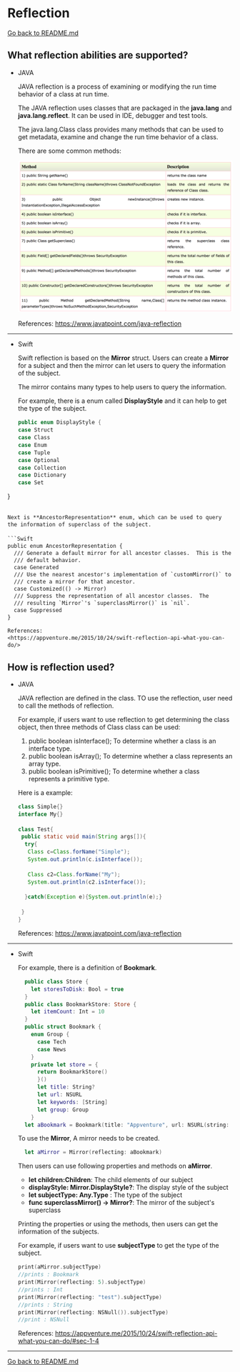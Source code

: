 # Reflection

[Go back to README.md](README.md)

## What reflection abilities are supported?

* JAVA

  JAVA reflection is a process of examining or modifying the run time behavior of a class at run time.

  The JAVA reflection uses classes that are packaged in the **java.lang** and **java.lang.reflect**. It can be used in IDE, debugger and test tools.

  The java.lang.Class class provides many methods that can be used to get metadata, examine and change the run time behavior of a class.

  There are some common methods:

  <img src="images/java.lang.png">

  References:
  <https://www.javatpoint.com/java-reflection>
---
* Swift

  Swift reflection is based on the **Mirror** struct. Users can create a **Mirror** for a subject and then the mirror can let users to query the information of the subject.

  The mirror contains many types to help users to query the information.

  For example, there is a enum called **DisplayStyle** and it can help to get the type of the subject.

  ```Swift
  public enum DisplayStyle {
  case Struct
  case Class
  case Enum
  case Tuple
  case Optional
  case Collection
  case Dictionary
  case Set
}
  ```

  Next is **AncestorRepresentation** enum, which can be used to query the information of superclass of the subject.

  ```Swift
  public enum AncestorRepresentation {
    /// Generate a default mirror for all ancestor classes.  This is the
    /// default behavior.
    case Generated
    /// Use the nearest ancestor's implementation of `customMirror()` to
    /// create a mirror for that ancestor.      
    case Customized(() -> Mirror)
    /// Suppress the representation of all ancestor classes.  The
    /// resulting `Mirror`'s `superclassMirror()` is `nil`.
    case Suppressed
}
  ```

    References:
    <https://appventure.me/2015/10/24/swift-reflection-api-what-you-can-do/>


## How is reflection used?

* JAVA

  JAVA reflection are defined in the class. TO use the reflection, user need to call the methods of reflection.

  For example, if users want to use reflection to get determining the class object, then three methods of Class class can be used:

  1. public boolean isInterface();
  To determine whether a class is an interface type.
  2. public boolean isArray();
  To determine whether a class represents an array type.
  3. public boolean isPrimitive();
  To determine whether a class represents a primitive type.

  Here is a example:

  ```JAVA
  class Simple{}  
  interface My{}  

  class Test{  
   public static void main(String args[]){  
    try{  
     Class c=Class.forName("Simple");  
     System.out.println(c.isInterface());  

     Class c2=Class.forName("My");  
     System.out.println(c2.isInterface());  

    }catch(Exception e){System.out.println(e);}  

   }  
  }
  ```

  References:
  <https://www.javatpoint.com/java-reflection>
---
* Swift

  For example, there is a definition of **Bookmark**.

  ```Swift
    public class Store {
      let storesToDisk: Bool = true
    }
    public class BookmarkStore: Store {
      let itemCount: Int = 10
    }
    public struct Bookmark {
      enum Group {
        case Tech
        case News
      }
      private let store = {
        return BookmarkStore()
        }()
        let title: String?
        let url: NSURL
        let keywords: [String]
        let group: Group
      }
    let aBookmark = Bookmark(title: "Appventure", url: NSURL(string: "appventure.me")!, keywords: ["Swift", "iOS", "OSX"], group: .Tech)
  ```

    To use the **Mirror**, A mirror needs to be created.

    ```Swift
      let aMirror = Mirror(reflecting: aBookmark)
    ```

    Then users can use following properties and methods on **aMirror**.

    * **let children:Children**:
    The child elements of our subject
    * **displayStyle: Mirror.DisplayStyle?**:
    The display style of the subject
    * **let subjectType: Any.Type** :
    The type of the subject
    * **func superclassMirror() -> Mirror?**:
    The mirror of the subject's superclass

    Printing the properties or using the methods, then users can get the information of the subjects.

    For example, if users want to use **subjectType** to get the type of the subject.

    ```Swift
    print(aMirror.subjectType)
    //prints : Bookmark
    print(Mirror(reflecting: 5).subjectType)
    //prints : Int
    print(Mirror(reflecting: "test").subjectType)
    //prints : String
    print(Mirror(reflecting: NSNull()).subjectType)
    //print : NSNull
    ```

    References:
    <https://appventure.me/2015/10/24/swift-reflection-api-what-you-can-do/#sec-1-4>

---
[Go back to README.md](README.md)
